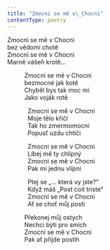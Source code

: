 ```yaml
---
title: "Zmocni se mě v\_Chocni"
contentType: poetry
---
```


<section>

Zmocni se mě v Chocni  
bez vědomí chotě  
Zmocni se mě v Chocni  
Marně vášeň krotě…

          Zmocni se mě v Chocni  
          bezmocné jak kotě  
          Chyběl bys tak moc mi  
          Jako voják rotě

            Zmocni se mě v Chocni  
            Moje tělo křičí  
            Tak ho zmermomocni  
            Popusť uzdu chtíči

            Zmocni se mě v Chocni  
            Líbej mě ty chlípný  
            Zmocni se mě v Chocni  
            Pak mi jednu vlípni

            Ptej se „_…_ která vy jste?“  
            Když máš „Post coit triste“  
            Zmocni se mě v Chocni  
            Ať se choť můj postí

          Překonej můj ostych  
          Nechci býti pro smích  
          Zmocni se mě v Chocni  
          Pak ať přijde postih

</section>
